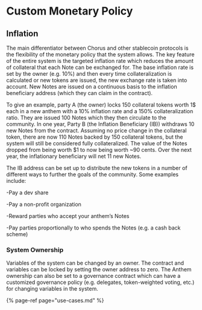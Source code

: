 # Custom Monetary Policy

## Inflation

The main differentiator between Chorus and other stablecoin protocols is the flexibility of the monetary policy that the system allows. The key feature of the entire system is the targeted inflation rate which reduces the amount of collateral that each Note can be exchanged for. The base inflation rate is set by the owner \(e.g. 10%\) and then every time collateralization is calculated or new tokens are issued, the new exchange rate is taken into account. New Notes are issued on a continuous basis to the inflation beneficiary address \(which they can claim in the contract\).

To give an example, party A \(the owner\) locks 150 collateral tokens worth 1$ each in a new anthem with a 10% inflation rate and a 150% collateralization ratio. They are issued 100 Notes which they then circulate to the community. In one year, Party B \(the Inflation Beneficiary \(IB\)\) withdraws 10 new Notes from the contract. Assuming no price change in the collateral token, there are now 110 Notes backed by 150 collateral tokens, but the system will still be considered fully collateralized. The value of the Notes dropped from being worth $1 to now being worth ~90 cents. Over the next year, the inflationary beneficiary will net 11 new Notes.

The IB address can be set up to distribute the new tokens in a number of different ways to further the goals of the community. Some examples include:

-Pay a dev share

-Pay a non-profit organization

-Reward parties who accept your anthem’s Notes

-Pay parties proportionally to who spends the Notes \(e.g. a cash back scheme\)

### System Ownership

Variables of the system can be changed by an owner. The contract and variables can be locked by setting the owner address to zero. The Anthem ownership can also be set to a governance contract which can have a customized governance policy \(e.g. delegates, token-weighted voting, etc.\) for changing variables in the system.

{% page-ref page="use-cases.md" %}

